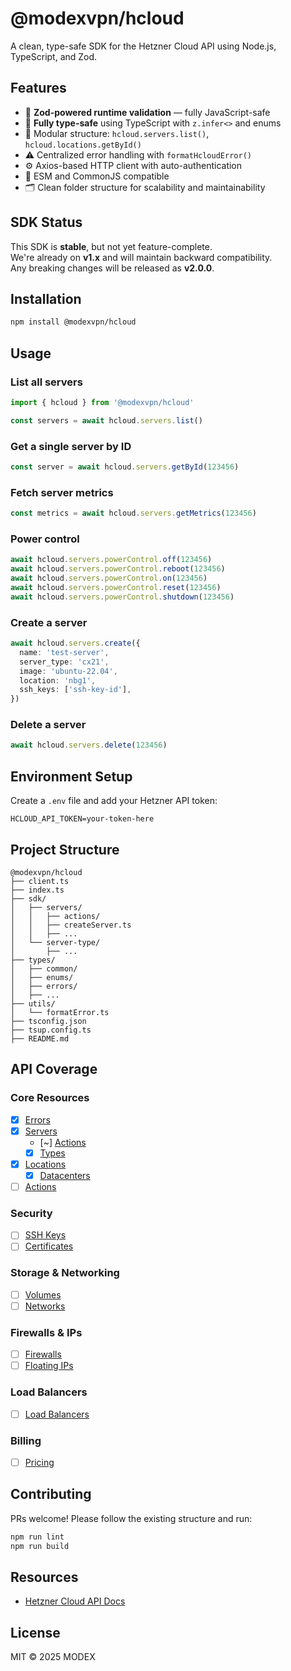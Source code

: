 # @modexvpn/hcloud

A clean, type-safe SDK for the Hetzner Cloud API using Node.js, TypeScript, and Zod.

## Features

- 🔐 **Zod-powered runtime validation** — fully JavaScript-safe
- 🧠 **Fully type-safe** using TypeScript with `z.infer<>` and enums
- 📆 Modular structure: `hcloud.servers.list()`, `hcloud.locations.getById()`
- ⚠️ Centralized error handling with `formatHcloudError()`
- ⚙️ Axios-based HTTP client with auto-authentication
- 🔁 ESM and CommonJS compatible
- 🗂️ Clean folder structure for scalability and maintainability

## SDK Status

This SDK is **stable**, but not yet feature-complete.  
We're already on **v1.x** and will maintain backward compatibility.  
Any breaking changes will be released as **v2.0.0**.

## Installation

```bash
npm install @modexvpn/hcloud
```

## Usage

### List all servers
```ts
import { hcloud } from '@modexvpn/hcloud'

const servers = await hcloud.servers.list()
```

### Get a single server by ID
```ts
const server = await hcloud.servers.getById(123456)
```

### Fetch server metrics
```ts
const metrics = await hcloud.servers.getMetrics(123456)
```

### Power control
```ts
await hcloud.servers.powerControl.off(123456)
await hcloud.servers.powerControl.reboot(123456)
await hcloud.servers.powerControl.on(123456)
await hcloud.servers.powerControl.reset(123456)
await hcloud.servers.powerControl.shutdown(123456)
```

### Create a server
```ts
await hcloud.servers.create({
  name: 'test-server',
  server_type: 'cx21',
  image: 'ubuntu-22.04',
  location: 'nbg1',
  ssh_keys: ['ssh-key-id'],
})
```

### Delete a server
```ts
await hcloud.servers.delete(123456)
```

## Environment Setup

Create a `.env` file and add your Hetzner API token:

```env
HCLOUD_API_TOKEN=your-token-here
```

## Project Structure

```
@modexvpn/hcloud
├── client.ts
├── index.ts
├── sdk/
│   ├── servers/
│   │   ├── actions/
│   │   ├── createServer.ts
│   │   ├── ...
│   └── server-type/
│       ├── ...
├── types/
│   ├── common/
│   ├── enums/
│   ├── errors/
│   ├── ...
├── utils/
│   └── formatError.ts
├── tsconfig.json
├── tsup.config.ts
├── README.md
```

## API Coverage

### Core Resources
- [x] [Errors](https://docs.hetzner.cloud/#errors)
- [x] [Servers](https://docs.hetzner.cloud/#servers)
  - [~] [Actions](https://docs.hetzner.cloud/#server-actions)
  - [x] [Types](https://docs.hetzner.cloud/#server-types)
- [x] [Locations](https://docs.hetzner.cloud/#locations)
  - [x] [Datacenters](https://docs.hetzner.cloud/#datacenters)
- [ ] [Actions](https://docs.hetzner.cloud/#actions)

### Security
- [ ] [SSH Keys](https://docs.hetzner.cloud/#ssh-keys)
- [ ] [Certificates](https://docs.hetzner.cloud/#certificates)

### Storage & Networking
- [ ] [Volumes](https://docs.hetzner.cloud/#volumes)
- [ ] [Networks](https://docs.hetzner.cloud/#network)

### Firewalls & IPs
- [ ] [Firewalls](https://docs.hetzner.cloud/#firewalls)
- [ ] [Floating IPs](https://docs.hetzner.cloud/#floating-ips)

### Load Balancers
- [ ] [Load Balancers](https://docs.hetzner.cloud/#load-balancers)

### Billing
- [ ] [Pricing](https://docs.hetzner.cloud/#pricing)

## Contributing

PRs welcome! Please follow the existing structure and run:

```bash
npm run lint
npm run build
```

## Resources

- [Hetzner Cloud API Docs](https://docs.hetzner.cloud)

## License

MIT © 2025 MODEX